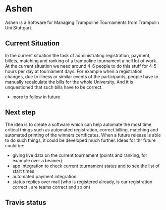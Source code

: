 Ashen
=====

Ashen is a Software for Managing Trampoline Tournaments from Trampolin Uni Stuttgart.

Current Situation
------
In the current situation the task of administrating registration, payment, billets, matching and ranking of a trampoline tournament a hell lot of work.
At the current situation we need around 4-6 people to do this stuff for 4-5 hours per day at tournament days. For example when a registration changes,
due to illness or similar events of the participants, people have to manually recalculate the bills for the whole University. And it is unquestioned that such bills have to be correct.

- more to follow in future

Next step
------
The idea is to create a software which can help automate the most time critical things such as automated registration, correct billing, matching and automated printing of the winners certificates.
When a future release is able to do such things, it could be developed much further.
Ideas for thr future could be:
- giving live data on the current tournament (points and ranking, for example over a beamer)
- app integration to check current tournament status and to see the list of start times
- automated payment integration
- status replies over mail (who is registered already, is our registration correct , are teams correct and so on)



Travis status
------

